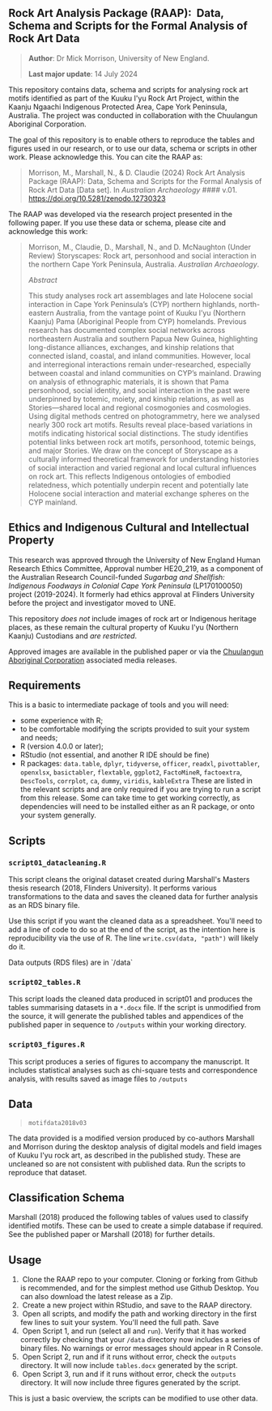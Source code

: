 ## Rock Art Analysis Package (RAAP):  Data, Schema and Scripts for the Formal Analysis of Rock Art Data

> **Author**: Dr Mick Morrison, University of New England.
> 
> **Last major update**: 14 July 2024

This repository contains data, schema and scripts for analysing rock art motifs identified as part of the Kuuku I'yu Rock Art Project, within  the Kaanju Ngaachi Indigenous Protected Area, Cape York Peninsula, Australia. The project was conducted in collaboration with the Chuulangun Aboriginal Corporation.

The goal of this repository is to enable others to reproduce the tables and figures used in our research, or to use our data, schema or scripts in other work. Please acknowledge this. You can cite the RAAP as:

> Morrison, M., Marshall, N., & D. Claudie (2024) Rock Art Analysis Package (RAAP): Data, Schema and Scripts for the Formal Analysis of Rock Art Data [Data set]. In *Australian Archaeology* #### v.01. <https://doi.org/10.5281/zenodo.12730323>

The RAAP was developed via the research project presented in the following paper. If you use these data or schema, please cite and acknowledge this work:

> Morrison, M., Claudie, D., Marshall, N., and D. McNaughton (Under Review) Storyscapes: Rock art, personhood and social interaction in the northern Cape York Peninsula, Australia. *Australian Archaeology*.
>
> *Abstract*
>
> This study analyses rock art assemblages and late Holocene social interaction in Cape York Peninsula’s (CYP) northern highlands, north-eastern Australia, from the vantage point of Kuuku I’yu (Northern Kaanju) Pama (Aboriginal People from CYP) homelands. Previous research has documented complex social networks across northeastern Australia and southern Papua New Guinea, highlighting long-distance alliances, exchanges, and kinship relations that connected island, coastal, and inland communities. However, local and interregional interactions remain under-researched, especially between coastal and inland communities on CYP’s mainland. Drawing on analysis of ethnographic materials, it is shown that Pama personhood, social identity, and social interaction in the past were underpinned by totemic, moiety, and kinship relations, as well as Stories—shared local and regional cosmogonies and cosmologies. Using digital methods centred on photogrammetry, here we analysed nearly 300 rock art motifs. Results reveal place-based variations in motifs indicating historical social distinctions. The study identifies potential links between rock art motifs, personhood, totemic beings, and major Stories. We draw on the concept of Storyscape as a culturally informed theoretical framework for understanding histories of social interaction and varied regional and local cultural influences on rock art. This reflects Indigenous ontologies of embodied relatedness, which potentially underpin recent and potentially late Holocene social interaction and material exchange spheres on the CYP mainland.

## Ethics and Indigenous Cultural and Intellectual Property

This research was approved through the University of New England Human Research Ethics Committee, Approval number HE20_219, as a component of the Australian Research Council-funded *Sugarbag and Shellfish: Indigenous Foodways in Colonial Cape York Peninsula* (LP170100050) project (2019-2024). It formerly had ethics approval at Flinders University before the project and investigator moved to UNE.

This repository *does not* include images of rock art or Indigenous heritage places, as these remain the cultural property of Kuuku I'yu (Northern Kaanju) Custodians and *are restricted*. 

Approved images are available in the published paper or via the [Chuulangun Aboriginal Corporation](https://www.kaanjungaachi.com.au/ChuulangunAboriginalCorporation.htm "Chuulangun Aboriginal Corporation") associated media releases.

## Requirements
This is a basic to intermediate package of tools and you will need:

- some experience with R;
- to be comfortable modifying the scripts provided to suit your system and needs;
- R (version 4.0.0 or later);
- RStudio (not essential, and another R IDE should be fine)
- R packages: `data.table`, `dplyr`, `tidyverse`, `officer`, `readxl`, `pivottabler`, `openxlsx`, `basictabler`, `flextable`, `ggplot2`, `FactoMineR`, `factoextra`, `DescTools`, `corrplot`, `ca`, `dummy`, `viridis`, `kableExtra` These are listed in the relevant scripts and are only required if you are trying to run a script from this release. Some can take time to get working correctly, as dependencies will need to be installed either as an R package, or onto your system generally.

## Scripts 

### `script01_datacleaning.R`

This script cleans the original dataset created during Marshall's Masters thesis research (2018, Flinders University). It performs various transformations to the data and saves the cleaned data for further analysis as an RDS binary file.

Use this script if you want the cleaned data as a spreadsheet. You'll need to add a line of code to do so at the end of the script, as the intention here is reproducibility via the use of R. The line `write.csv(data, "path")` will likely do it. 

Data outputs (RDS files) are in \`/data\`

### `script02_tables.R`

This script loads the cleaned data produced in script01 and produces the tables summarising datasets in a `*.docx` file. If the script is unmodified from the source, it will generate the published tables and appendices of the published paper in sequence to `/outputs` within your working directory.

### `script03_figures.R`

This script produces a series of figures to accompany the manuscript. It includes statistical analyses such as chi-square tests and correspondence analysis, with results saved as image files to `/outputs`

## Data

> `motifdata2018v03`

The data provided is a modified version produced by co-authors Marshall and Morrison during the desktop analysis of digital models and field images of Kuuku I'yu rock art, as described in the published study. These are uncleaned so are not consistent with published data. Run the scripts to reproduce that dataset.

## Classification Schema

Marshall (2018) produced the following tables of values used to classify identified motifs. These can be used to create a simple database if required. See the published paper or Marshall (2018) for further details. 

## Usage 

1.  Clone the RAAP repo to your computer. Cloning or forking from Github is recommended, and for the simplest method use Github Desktop. You can also download the latest release as a Zip.
2.  Create a new project within RStudio, and save to the RAAP directory.
3.  Open all scripts, and modify the path and working directory in the first few lines to suit your system. You'll need the full path. Save
4.  Open Script 1, and run (select all and `run`). Verify that it has worked correctly by checking that your `/data` directory now includes a series of binary files. No warnings or error messages should appear in R Console.
5.  Open Script 2, run and if it runs without error, check the `outputs` directory. It will now include `tables.docx` generated by the script.
6.  Open Script 3, run and if it runs without error, check the `outputs` directory. It will now include three figures generated by the script.

This is just a basic overview, the scripts can be modified to use other data.
